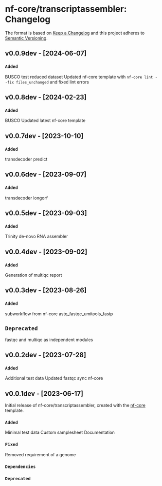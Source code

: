 # nf-core/transcriptassembler: Changelog

The format is based on [Keep a Changelog](https://keepachangelog.com/en/1.0.0/)
and this project adheres to [Semantic Versioning](https://semver.org/spec/v2.0.0.html).

## v0.0.9dev - [2024-06-07]

### `Added`

BUSCO test reduced dataset
Updated nf-core template with `nf-core lint --fix files_unchanged` and fixed lint errors

## v0.0.8dev - [2024-02-23]

### `Added`

BUSCO
Updated latest nf-core template

## v0.0.7dev - [2023-10-10]

### `Added`

transdecoder predict

## v0.0.6dev - [2023-09-07]

### `Added`

transdecoder longorf

## v0.0.5dev - [2023-09-03]

### `Added`

Trinity de-novo RNA assembler

## v0.0.4dev - [2023-09-02]

### `Added`

Generation of multiqc report

## v0.0.3dev - [2023-08-26]

### `Added`

subworkflow from nf-core astq_fastqc_umitools_fastp

## `Deprecated`

fastqc and multiqc as independent modules

## v0.0.2dev - [2023-07-28]

### `Added`

Additional test data
Updated fastqc
sync nf-core

## v0.0.1dev - [2023-06-17]

Initial release of nf-core/transcriptassembler, created with the [nf-core](https://nf-co.re/) template.

### `Added`

Minimal test data
Custom samplesheet
Documentation

### `Fixed`

Removed requirement of a genome

### `Dependencies`

### `Deprecated`
